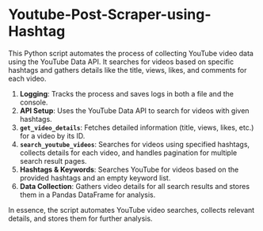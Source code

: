 # Youtube-Post-Scraper-using-Hashtag
This Python script automates the process of collecting YouTube video data using the YouTube Data API. It searches for videos based on specific hashtags and gathers details like the title, views, likes, and comments for each video.

1. **Logging**: Tracks the process and saves logs in both a file and the console.
2. **API Setup**: Uses the YouTube Data API to search for videos with given hashtags.
3. **`get_video_details`**: Fetches detailed information (title, views, likes, etc.) for a video by its ID.
4. **`search_youtube_videos`**: Searches for videos using specified hashtags, collects details for each video, and handles pagination for multiple search result pages.
5. **Hashtags & Keywords**: Searches YouTube for videos based on the provided hashtags and an empty keyword list.
6. **Data Collection**: Gathers video details for all search results and stores them in a Pandas DataFrame for analysis.

In essence, the script automates YouTube video searches, collects relevant details, and stores them for further analysis.
